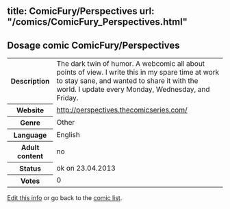 title: ComicFury/Perspectives
url: "/comics/ComicFury_Perspectives.html"
---
Dosage comic ComicFury/Perspectives
-----------------------------------------

<table class="comicinfo">
<tr>
<th>Description</th><td>The dark twin of humor. A webcomic all about points of view. I write this in my spare time at work to stay sane, and wanted to share it with the world. I update every Monday, Wednesday, and Friday.</td>
</tr>
<tr>
<th>Website</th><td><a href="http://perspectives.thecomicseries.com/">http://perspectives.thecomicseries.com/</a></td>
</tr>
<tr>
<th>Genre</th><td>Other</td>
</tr>
<tr>
<th>Language</th><td>English</td>
</tr>
<tr>
<th>Adult content</th><td>no</td>
</tr>
<tr>
<th>Status</th><td>ok on 23.04.2013</td>
</tr>
<tr>
<th>Votes</th><td>0</div></td>
</tr>
</table>

[Edit this info](/comics/ComicFury_Perspectives_edit.html) or go back to the [comic list](../comic-index.html).
